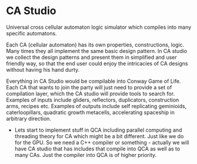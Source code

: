 # CA Studio
Universal cross cellular automaton logic simulator which compiles into many specific automatons. 

Each CA (cellular automaton) has its own properties, constructions, logic. Many times they all implement the same basic design pattern. In CA studio we collect the design patterns and present them in simplified and user friendly way, so that the end user could enjoy the intricacies of CA designs without having his hand durty. 

Everything in CA Studio would be compilable into Conway Game of Life. Each CA that wants to join the party will just need to provide a set of compilation layer, which the CA studio will provide tools to search for. Examples of inputs include gliders, reflectors, duplicators, construction arms, recipes etc. Examples of outputs include self replicating geminioids, caterloopillars, quadratic growth metacells, accelerating spaceship in arbitrary direction. 

- Lets start to implement stuff in QCA including parallel computing and threading theory for CA which might be a bit different. Just like we do for the GPU. So we need a C++ compiler or something - actually we will have CA studio that has includes that compile into QCA as well as to many CAs. Just the compiler into QCA is of higher priority. 


